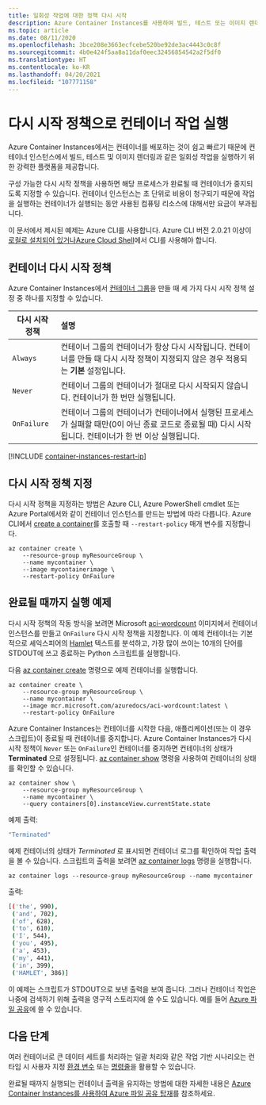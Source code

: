 ```yaml
---
title: 일회성 작업에 대한 정책 다시 시작
description: Azure Container Instances를 사용하여 빌드, 테스트 또는 이미지 렌더링 작업에서처럼 완료될 때까지 실행되는 작업을 실행하는 방법에 대해 알아봅니다.
ms.topic: article
ms.date: 08/11/2020
ms.openlocfilehash: 3bce208e3663ecfcebe520be92de3ac4443c0c8f
ms.sourcegitcommit: 4b0e424f5aa8a11daf0eec32456854542a2f5df0
ms.translationtype: HT
ms.contentlocale: ko-KR
ms.lasthandoff: 04/20/2021
ms.locfileid: "107771158"
---
```

# <a name="run-containerized-tasks-with-restart-policies"></a>다시 시작 정책으로 컨테이너 작업 실행

Azure Container Instances에서는 컨테이너를 배포하는 것이 쉽고 빠르기 때문에 컨테이너 인스턴스에서 빌드, 테스트 및 이미지 렌더링과 같은 일회성 작업을 실행하기 위한 강력한 플랫폼을 제공합니다.

구성 가능한 다시 시작 정책을 사용하면 해당 프로세스가 완료될 때 컨테이너가 중지되도록 지정할 수 있습니다. 컨테이너 인스턴스는 초 단위로 비용이 청구되기 때문에 작업을 실행하는 컨테이너가 실행되는 동안 사용된 컴퓨팅 리소스에 대해서만 요금이 부과됩니다.

이 문서에서 제시된 예제는 Azure CLI를 사용합니다. Azure CLI 버전 2.0.21 이상이 [로컬로 설치되어 있거나][azure-cli-install][Azure Cloud Shell](../cloud-shell/overview.md)에서 CLI를 사용해야 합니다.

## <a name="container-restart-policy"></a>컨테이너 다시 시작 정책

Azure Container Instances에서 [컨테이너 그룹](container-instances-container-groups.md)을 만들 때 세 가지 다시 시작 정책 설정 중 하나를 지정할 수 있습니다.

| 다시 시작 정책   | 설명 |
| ---------------- | :---------- |
| `Always` | 컨테이너 그룹의 컨테이너가 항상 다시 시작됩니다. 컨테이너를 만들 때 다시 시작 정책이 지정되지 않은 경우 적용되는 **기본** 설정입니다. |
| `Never` | 컨테이너 그룹의 컨테이너가 절대로 다시 시작되지 않습니다. 컨테이너가 한 번만 실행됩니다. |
| `OnFailure` | 컨테이너 그룹의 컨테이너가 컨테이너에서 실행된 프로세스가 실패할 때만(0이 아닌 종료 코드로 종료될 때) 다시 시작됩니다. 컨테이너가 한 번 이상 실행됩니다. |

[!INCLUDE [container-instances-restart-ip](../../includes/container-instances-restart-ip.md)]

## <a name="specify-a-restart-policy"></a>다시 시작 정책 지정

다시 시작 정책을 지정하는 방법은 Azure CLI, Azure PowerShell cmdlet 또는 Azure Portal에서와 같이 컨테이너 인스턴스를 만드는 방법에 따라 다릅니다. Azure CLI에서 [create a container][az-container-create]를 호출할 때 `--restart-policy` 매개 변수를 지정합니다.

```azurecli-interactive
az container create \
    --resource-group myResourceGroup \
    --name mycontainer \
    --image mycontainerimage \
    --restart-policy OnFailure
```

## <a name="run-to-completion-example"></a>완료될 때까지 실행 예제

다시 시작 정책의 작동 방식을 보려면 Microsoft [aci-wordcount][aci-wordcount-image] 이미지에서 컨테이너 인스턴스를 만들고 `OnFailure` 다시 시작 정책을 지정합니다. 이 예제 컨테이너는 기본적으로 셰익스피어의 [Hamlet](http://shakespeare.mit.edu/hamlet/full.html) 텍스트를 분석하고, 가장 많이 쓰이는 10개의 단어를 STDOUT에 쓰고 종료하는 Python 스크립트를 실행합니다.

다음 [az container create][az-container-create] 명령으로 예제 컨테이너를 실행합니다.

```azurecli-interactive
az container create \
    --resource-group myResourceGroup \
    --name mycontainer \
    --image mcr.microsoft.com/azuredocs/aci-wordcount:latest \
    --restart-policy OnFailure
```

Azure Container Instances는 컨테이너를 시작한 다음, 애플리케이션(또는 이 경우 스크립트)이 종료될 때 컨테이너를 중지합니다. Azure Container Instances가 다시 시작 정책이 `Never` 또는 `OnFailure`인 컨테이너를 중지하면 컨테이너의 상태가 **Terminated** 으로 설정됩니다. [az container show][az-container-show] 명령을 사용하여 컨테이너의 상태를 확인할 수 있습니다.

```azurecli-interactive
az container show \
    --resource-group myResourceGroup \
    --name mycontainer \
    --query containers[0].instanceView.currentState.state
```

예제 출력:

```bash
"Terminated"
```

예제 컨테이너의 상태가 *Terminated* 로 표시되면 컨테이너 로그를 확인하여 작업 출력을 볼 수 있습니다. 스크립트의 출력을 보려면 [az container logs][az-container-logs] 명령을 실행합니다.

```azurecli-interactive
az container logs --resource-group myResourceGroup --name mycontainer
```

출력:

```bash
[('the', 990),
 ('and', 702),
 ('of', 628),
 ('to', 610),
 ('I', 544),
 ('you', 495),
 ('a', 453),
 ('my', 441),
 ('in', 399),
 ('HAMLET', 386)]
```

이 예제는 스크립트가 STDOUT으로 보낸 출력을 보여 줍니다. 그러나 컨테이너 작업은 나중에 검색하기 위해 출력을 영구적 스토리지에 쓸 수도 있습니다. 예를 들어 [Azure 파일 공유](./container-instances-volume-azure-files.md)에 쓸 수 있습니다.

## <a name="next-steps"></a>다음 단계

여러 컨테이너로 큰 데이터 세트를 처리하는 일괄 처리와 같은 작업 기반 시나리오는 런타임 시 사용자 지정 [환경 변수](container-instances-environment-variables.md) 또는 [명령줄](container-instances-start-command.md)을 활용할 수 있습니다.

완료될 때까지 실행되는 컨테이너 출력을 유지하는 방법에 대한 자세한 내용은 [Azure Container Instances를 사용하여 Azure 파일 공유 탑재](./container-instances-volume-azure-files.md)를 참조하세요.

<!-- LINKS - External -->
[aci-wordcount-image]: https://hub.docker.com/_/microsoft-azuredocs-aci-wordcount

<!-- LINKS - Internal -->
[az-container-create]: /cli/azure/container#az_container_create
[az-container-logs]: /cli/azure/container#az_container_logs
[az-container-show]: /cli/azure/container#az_container_show
[azure-cli-install]: /cli/azure/install-azure-cli
